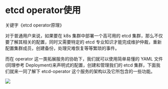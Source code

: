 # etcd operator使用

关键字《etcd operator原理》

对于普通用户来说，如果要在 k8s 集群中部署一个高可用的 etcd 集群，那么不仅要了解其相关的配置，同时又需要特定的 etcd 专业知识才能完成维护仲裁，重新配置集群成员，创建备份，处理灾难恢复等等繁琐的事件。

而在 operator 这一类拓展服务的协助下，我们就可以使用简单易懂的 YAML 文件(同理参考 Deployment)来声明式的配置，创建和管理我们的 etcd 集群，下面我们就来一同了解下 etcd-operator 这个服务的架构以及它所包含的一些功能。

![](https://static001.infoq.cn/resource/image/2c/17/2c7d85f70680629e0ab05470463ed917.png)
